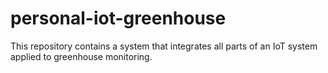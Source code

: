 # personal-iot-greenhouse
This repository contains a system that integrates all parts of an IoT system applied to greenhouse monitoring.

